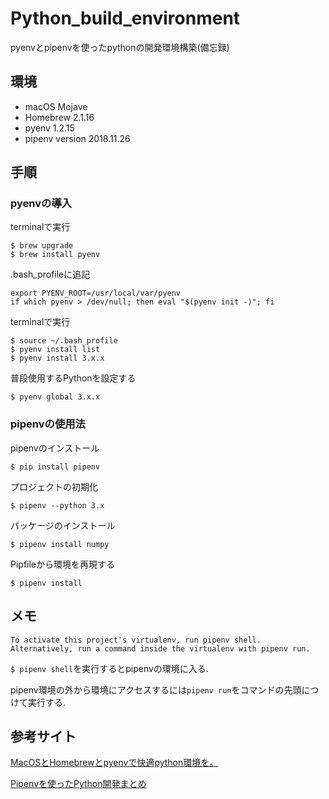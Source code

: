# Python_build_environment
pyenvとpipenvを使ったpythonの開発環境構築(備忘録)

## 環境
* macOS Mojave 
* Homebrew 2.1.16
* pyenv 1.2.15
* pipenv version 2018.11.26


## 手順

### pyenvの導入

terminalで実行
```
$ brew upgrade
$ brew install pyenv
```
.bash_profileに追記
```
export PYENV_ROOT=/usr/local/var/pyenv
if which pyenv > /dev/null; then eval "$(pyenv init -)"; fi
```
terminalで実行
```
$ source ~/.bash_profile
$ pyenv install list
$ pyenv install 3.x.x
```

普段使用するPythonを設定する
```
$ pyenv global 3.x.x
```

### pipenvの使用法
pipenvのインストール
```
$ pip install pipenv
```
プロジェクトの初期化
```
$ pipenv --python 3.x
```
パッケージのインストール
```
$ pipenv install numpy
```
Pipfileから環境を再現する
```
$ pipenv install
```

## メモ
```
To activate this project's virtualenv, run pipenv shell.
Alternatively, run a command inside the virtualenv with pipenv run.
```
` $ pipenv shell `を実行するとpipenvの環境に入る.

pipenv環境の外から環境にアクセスするには` pipenv run `をコマンドの先頭につけて実行する.

## 参考サイト

[MacOSとHomebrewとpyenvで快適python環境を。](https://qiita.com/crankcube@github/items/15f06b32ec56736fc43a)

[Pipenvを使ったPython開発まとめ](https://qiita.com/y-tsutsu/items/54c10e0b2c6b565c887a)
